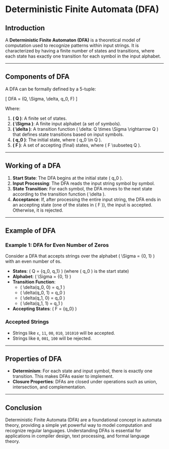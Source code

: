 # Deterministic Finite Automata (DFA)

## Introduction

A **Deterministic Finite Automaton (DFA)** is a theoretical model of computation used to recognize patterns within input strings. It is characterized by having a finite number of states and transitions, where each state has exactly one transition for each symbol in the input alphabet.

---

## Components of DFA

A DFA can be formally defined by a 5-tuple:

\[ DFA = (Q, \Sigma, \delta, q_0, F) \]

Where:

1. **\( Q \)**: A finite set of states.
2. **\( \Sigma \)**: A finite input alphabet (a set of symbols).
3. **\( \delta \)**: A transition function \( \delta: Q \times \Sigma \rightarrow Q \) that defines state transitions based on input symbols.
4. **\( q_0 \)**: The initial state, where \( q_0 \in Q \).
5. **\( F \)**: A set of accepting (final) states, where \( F \subseteq Q \).

---

## Working of a DFA

1. **Start State**: The DFA begins at the initial state \( q_0 \).
2. **Input Processing**: The DFA reads the input string symbol by symbol.
3. **State Transition**: For each symbol, the DFA moves to the next state according to the transition function \( \delta \).
4. **Acceptance**: If, after processing the entire input string, the DFA ends in an accepting state (one of the states in \( F \)), the input is accepted. Otherwise, it is rejected.

---

## Example of DFA

### Example 1: DFA for Even Number of Zeros

Consider a DFA that accepts strings over the alphabet \( \Sigma = \{0, 1\} \) with an even number of `0`s.

- **States**: \( Q = \{q_0, q_1\} \) (where \( q_0 \) is the start state)
- **Alphabet**: \( \Sigma = \{0, 1\} \)
- **Transition Function**:
  - \( \delta(q_0, 0) = q_1 \)
  - \( \delta(q_0, 1) = q_0 \)
  - \( \delta(q_1, 0) = q_0 \)
  - \( \delta(q_1, 1) = q_1 \)
- **Accepting States**: \( F = \{q_0\} \)

### Accepted Strings
- Strings like `ε`, `11`, `00`, `010`, `101010` will be accepted.
- Strings like `0`, `001`, `100` will be rejected.

---

## Properties of DFA

- **Determinism**: For each state and input symbol, there is exactly one transition. This makes DFAs easier to implement.
- **Closure Properties**: DFAs are closed under operations such as union, intersection, and complementation.

---

## Conclusion

Deterministic Finite Automata (DFA) are a foundational concept in automata theory, providing a simple yet powerful way to model computation and recognize regular languages. Understanding DFAs is essential for applications in compiler design, text processing, and formal language theory.
